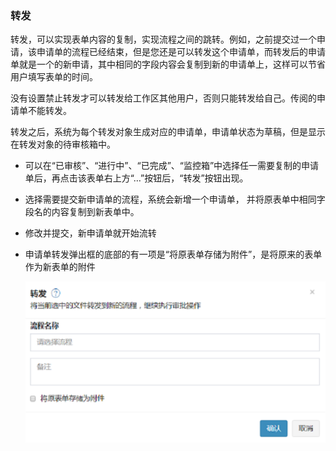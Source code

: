 
### 转发
转发，可以实现表单内容的复制，实现流程之间的跳转。例如，之前提交过一个申请，该申请单的流程已经结束，但是您还是可以转发这个申请单，而转发后的申请单就是一个的新申请，其中相同的字段内容会复制到新的申请单上，这样可以节省用户填写表单的时间。

没有设置禁止转发才可以转发给工作区其他用户，否则只能转发给自己。传阅的申请单不能转发。

转发之后，系统为每个转发对象生成对应的申请单，申请单状态为草稿，但是显示在转发对象的待审核箱中。	
- 可以在“已审核”、“进行中”、“已完成”、“监控箱”中选择任一需要复制的申请单后，再点击该表单右上方“…”按钮后，“转发”按钮出现。
- 选择需要提交新申请单的流程，系统会新增一个申请单， 并将原表单中相同字段名的内容复制到新表单中。
- 修改并提交，新申请单就开始流转
- 申请单转发弹出框的底部的有一项是“将原表单存储为附件”，是将原来的表单作为新表单的附件	
 
     ![转发](images/转发.png)
